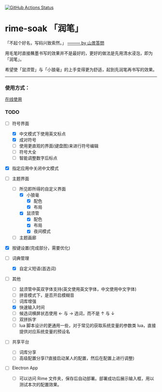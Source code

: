 [![GitHub Actions Status](https://github.com/pdog18/rime-soak/actions/workflows/deploy.yml/badge.svg)](https://github.com/pdog18/rime-soak/actions)

# rime-soak 「润笔」

「不起个好名，写码兴致索然。」 [——— by 山景答問](https://rime.im/blog/2016/04/14/qna-in-mtvu/)

用毛笔时直接蘸墨书写的效果并不是最好的，更好的做法是先用清水浸泡，即为「润笔」。

希望使「鼠须管」与「小狼毫」的上手变得更为舒适，起到先润笔再书写的效果。

---

### 使用方式：

 [在线使用](https://pdog18.github.io/rime-soak/)

### TODO

- [ ] 符号界面

  - [x] 中文模式下使用英文标点
  - [x] 成对符号
  - [ ] 使用更直观的界面(键盘图)来进行符号编辑
  - [ ] 符号大全
  - [ ] 智能调整数字后标点
- [X] 指定应用中关闭中文模式
- [ ] 主题界面

  - [ ] 所见即所得的自定义界面
    - [x] 小狼毫
      - [x] 配色
      - [x] 布局
    - [x] 鼠须管
      - [x] 配色
      - [x] 布局
      - [x] 夜间模式
  - [ ] 主题画廊
- [x] 按键设置(完成部分，需要优化)
- [ ] 词典管理

  - [X] 自定义短语(首选词)
- [ ] 其他
  - [ ] 鼠须管中英双字体支持(英文使用英文字体，中文使用中文字体)
  - [ ] 拼音模式下，是否开启模糊音
  - [ ] 词库增强
  - [X] 快速输入时间
  - [ ] 候选词横屏状态使用 ← 与 → 选词，而不是  ↑ 与 ↓
  - [ ] 双拼拆字
  - [ ] lua 脚本设计的更通用一些，对于常见的获取系统变量的参数类 lua，直接提供对应系统变量的预设名
- [ ] 共享平台

  - [ ] 词库分享
  - [ ] 高级配置分享(?直接启动某人的配置，然后在配置上进行调整)
- [ ] Electron App

  - [ ] 可以访问 Rime 文件夹，保存后自动部署。部署成功后展示输入框，用以测试本次的配置效果。
